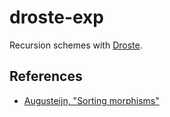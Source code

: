 # droste-exp

Recursion schemes with [Droste](https://github.com/andyscott/droste).

## References

* [Augusteijn, "Sorting morphisms"](https://pdfs.semanticscholar.org/87b2/6d98d4c3e2f7983d0b79fba83c1f359abe25.pdf)
